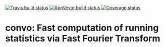 
<!-- README.md is generated from README.Rmd. Please edit that file -->
[![Travis build status](https://travis-ci.com/martakarass/convo.svg?branch=master)](https://travis-ci.com/martakarass/convo) [![AppVeyor build status](https://ci.appveyor.com/api/projects/status/github/martakarass/convo?branch=master&svg=true)](https://ci.appveyor.com/project/martakarass/convo) [![Coverage status](https://codecov.io/gh/martakarass/convo/branch/master/graph/badge.svg)](https://codecov.io/github/martakarass/convo?branch=master)

convo: Fast computation of running statistics via Fast Fourier Transform
========================================================================
